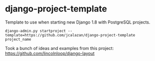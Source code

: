 # django-project-template

Template to use when starting new Django 1.8 with PostgreSQL projects.

```
django-admin.py startproject --template=https://github.com/jcalazan/django-project-template project_name
```

Took a bunch of ideas and examples from this project: https://github.com/lincolnloop/django-layout